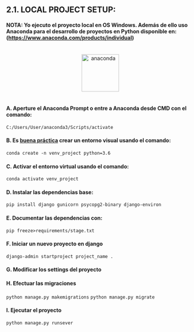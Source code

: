
## 2.1. LOCAL PROJECT SETUP:

#### NOTA: Yo ejecuto el proyecto local en OS Windows. Además de ello uso Anaconda para el desarrollo de proyectos en Python disponible en: (https://www.anaconda.com/products/individual)

<p align="center">
<br/>
<img src="https://upload.wikimedia.org/wikipedia/en/c/cd/Anaconda_Logo.png" alt="anaconda"  style="height:100px;">
<br/>
<br/>
</p>

#### A. Aperture el Anaconda Prompt o entre a Anaconda desde CMD con el comando:
`C:/Users/User/anaconda3/Scripts/activate`
#### B. Es [buena práctica](https://medium.com/@m.monroyc22/configurar-entorno-virtual-python-a860e820aace) crear un entorno visual usando el comando:
`conda create -n venv_project python=3.6`
#### C. Activar el entorno virtual usando el comando:
`conda activate venv_project`
#### D. Instalar las dependencias base:
`pip install django gunicorn psycopg2-binary django-environ`
#### E. Documentar las dependencias con:
`pip freeze>requirements/stage.txt`
#### F. Iniciar un nuevo proyecto en django
`django-admin startproject project_name .`
#### G. Modificar los settings del proyecto
#### H. Efectuar las migraciones
`python manage.py makemigrations`
`python manage.py migrate`
#### I. Ejecutar el proyecto
`python manage.py runsever`
